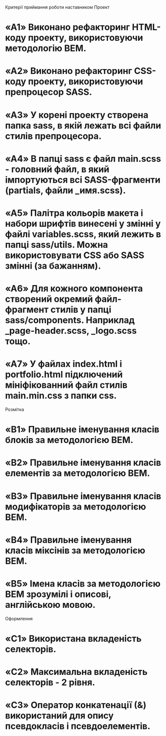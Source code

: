 Критерії приймання роботи наставником
Проект

# «A1» Виконано рефакторинг HTML-коду проекту, використовуючи методологію BEM.

# «A2» Виконано рефакторинг CSS-коду проекту, використовуючи препроцесор SASS.

# «A3» У корені проекту створена папка sass, в якій лежать всі файли стилів препроцесора.

# «A4» В папці sass є файл main.scss - головний файл, в який імпортуються всі SASS-фрагменти (partials, файли \_имя.scss).

# «A5» Палітра кольорів макета і набори шрифтів винесені у змінні у файлі variables.scss, який лежить в папці sass/utils. Можна використовувати CSS або SASS змінні (за бажанням).

# «A6» Для кожного компонента створений окремий файл-фрагмент стилів у папці sass/components. Наприклад \_page-header.scss, \_logo.scss тощо.

# «A7» У файлах index.html і portfolio.html підключений мініфікованний файл стилів main.min.css з папки css.

Розмітка

# «B1» Правильне іменування класів блоків за методологією BEM.

# «B2» Правильне іменування класів елементів за методологією BEM.

# «B3» Правильне іменування класів модифікаторів за методологією BEM.

# «B4» Правильне іменування класів міксінів за методологією BEM.

# «B5» Імена класів за методологією BEM зрозумілі і описові, англійською мовою.

Оформлення

# «C1» Використана вкладеність селекторів.

# «C2» Максимальна вкладеність селекторів - 2 рівня.

# «C3» Оператор конкатенації (&) використаний для опису псевдокласів і псевдоелементів.
